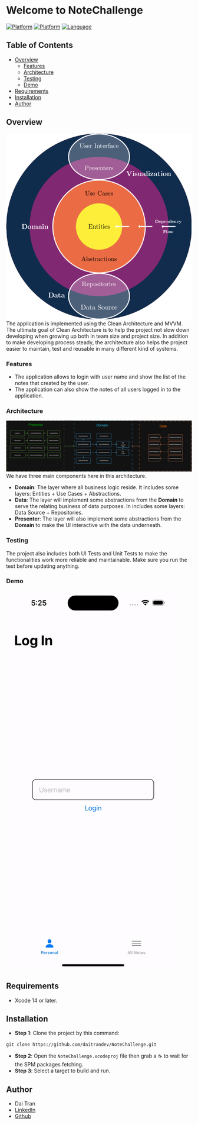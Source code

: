 # Welcome to NoteChallenge

[![Platform](http://img.shields.io/badge/platform-iOS-blue.svg?style=flat)](https://developer.apple.com/iphone/index.action)
[![Platform](http://img.shields.io/badge/platform-macOS-blue.svg?style=flat)](https://developer.apple.com/iphone/index.action)
[![Language](http://img.shields.io/badge/language-Swift-brightgreen.svg?style=flat)](https://developer.apple.com/swift)

## Table of Contents
* [Overview](#overview)
    * [Features](#features)
    * [Architecture](#architecture)
    * [Testing](#testing)
    * [Demo](#demo)
* [Requirements](#overview)
* [Installation](#installation)
* [Author](#author)

## Overview
![Alt text](https://github.com/daitrandev/assets/blob/master/NoteChallenge/clean-architecture-concept.png)
The application is implemented using the Clean Architecture and MVVM. The ultimate goal of Clean Architecture is to help the project not slow down developing when growing up both in team size and project size.
In addition to make developing process steady, the architecture also helps the project easier to maintain, test and reusable in many different kind of systems.

### Features
* The application allows to login with user name and show the list of the notes that created by the user.
* The application can also show the notes of all users logged in to the application. 

### Architecture
![](https://github.com/daitrandev/assets/blob/master/NoteChallenge/app_architecture.jpg)
We have three main components here in this architecture.
* **Domain**: The layer where all business logic reside. It includes some layers: Entities + Use Cases + Abstractions.
* **Data**: The layer will implement some abstractions from the **Domain** to serve the relating business of data purposes. In includes some layers: Data Source + Repositories.
* **Presenter**: The layer will also implement some abstractions from the **Domain** to make the UI interactive with the data underneath.

### Testing
The project also includes both UI Tests and Unit Tests to make the functionalities work more reliable and maintainable. Make sure you run the test before updating anything.

### Demo
![](https://github.com/daitrandev/assets/blob/master/NoteChallenge/demo.gif)


## Requirements
* Xcode 14 or later.

## Installation
* **Step 1**: Clone the project by this command:
```
git clone https://github.com/daitrandev/NoteChallenge.git
```
* **Step 2**: Open the `NoteChallenge.xcodeproj` file then grab a ☕️ to wait for the SPM packages fetching.
* **Step 3**: Select a target to build and run.

## Author
* Dai Tran
* <a href="https://www.linkedin.com/in/dai-tran-8b856b102/">LinkedIn</a>
* <a href="https://github.com/daitrandev">Github</a>
